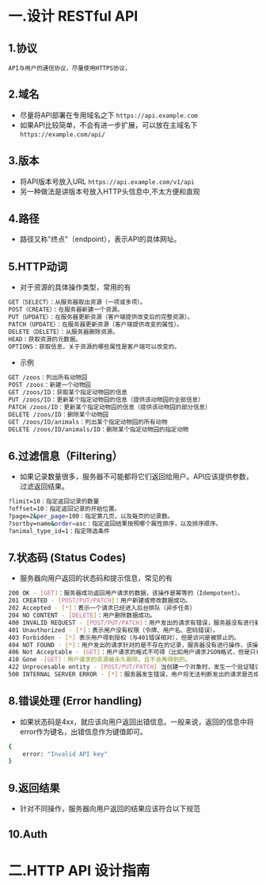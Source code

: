 # 一.设计 RESTful API

## 1.协议
``` API与用户的通信协议，尽量使用HTTPS协议， ```

## 2.域名
+ 尽量将API部署在专用域名之下
``` https://api.example.com ```
+ 如果API比较简单，不会有进一步扩展，可以放在主域名下
``` https://example.com/api/ ```

## 3.版本
+ 将API版本号放入URL
``` https://api.example.com/v1/api ```
+ 另一种做法是讲版本号放入HTTP头信息中,不太方便和直观

## 4.路径
+ 路径又称"终点"（endpoint），表示API的具体网址。

## 5.HTTP动词
+ 对于资源的具体操作类型，常用的有

``` bash
GET（SELECT）：从服务器取出资源（一项或多项）。
POST（CREATE）：在服务器新建一个资源。
PUT（UPDATE）：在服务器更新资源（客户端提供改变后的完整资源）。
PATCH（UPDATE）：在服务器更新资源（客户端提供改变的属性）。
DELETE（DELETE）：从服务器删除资源。
HEAD：获取资源的元数据。
OPTIONS：获取信息，关于资源的哪些属性是客户端可以改变的。
```

+ 示例

``` bash
GET /zoos：列出所有动物园
POST /zoos：新建一个动物园
GET /zoos/ID：获取某个指定动物园的信息
PUT /zoos/ID：更新某个指定动物园的信息（提供该动物园的全部信息）
PATCH /zoos/ID：更新某个指定动物园的信息（提供该动物园的部分信息）
DELETE /zoos/ID：删除某个动物园
GET /zoos/ID/animals：列出某个指定动物园的所有动物
DELETE /zoos/ID/animals/ID：删除某个指定动物园的指定动物
```

## 6.过滤信息（Filtering）
+ 如果记录数量很多，服务器不可能都将它们返回给用户。API应该提供参数，过滤返回结果。

``` bash
?limit=10：指定返回记录的数量
?offset=10：指定返回记录的开始位置。
?page=2&per_page=100：指定第几页，以及每页的记录数。
?sortby=name&order=asc：指定返回结果按照哪个属性排序，以及排序顺序。
?animal_type_id=1：指定筛选条件
```

## 7.状态码 (Status Codes)
+ 服务器向用户返回的状态码和提示信息，常见的有

``` bash
200 OK - [GET]：服务器成功返回用户请求的数据，该操作是幂等的（Idempotent）。
201 CREATED - [POST/PUT/PATCH]：用户新建或修改数据成功。
202 Accepted - [*]：表示一个请求已经进入后台排队（异步任务）
204 NO CONTENT - [DELETE]：用户删除数据成功。
400 INVALID REQUEST - [POST/PUT/PATCH]：用户发出的请求有错误，服务器没有进行新建或修改数据的操作，该操作是幂等的。
401 Unauthorized - [*]：表示用户没有权限（令牌、用户名、密码错误）。
403 Forbidden - [*] 表示用户得到授权（与401错误相对），但是访问是被禁止的。
404 NOT FOUND - [*]：用户发出的请求针对的是不存在的记录，服务器没有进行操作，该操作是幂等的。
406 Not Acceptable - [GET]：用户请求的格式不可得（比如用户请求JSON格式，但是只有XML格式）。
410 Gone -[GET]：用户请求的资源被永久删除，且不会再得到的。
422 Unprocesable entity - [POST/PUT/PATCH] 当创建一个对象时，发生一个验证错误。
500 INTERNAL SERVER ERROR - [*]：服务器发生错误，用户将无法判断发出的请求是否成功。
```

## 8.错误处理 (Error handling)
+ 如果状态码是4xx，就应该向用户返回出错信息。一般来说，返回的信息中将error作为键名，出错信息作为键值即可。

``` bash
{
    error: "Invalid API key"
}
```

## 9.返回结果
+ 针对不同操作，服务器向用户返回的结果应该符合以下规范

## 10.Auth


# 二.HTTP API 设计指南

